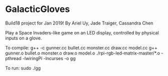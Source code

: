 # GalacticGloves
Build18 project for Jan 2019!
By Ariel Uy, Jade Traiger, Cassandra Chen

Play a Space Invaders-like game on an LED display, controlled by physical inputs on a glove.

To compile:
g++ -c gunner.cc bullet.cc monster.cc draw.cc model.cc
g++ gunner.o bullet.o monster.o draw.o model.o ./rpi-rgb-led-matrix-master/\*.o -pthread -lwiringPi -lncurses -o gg

To run:
sudo ./gg
